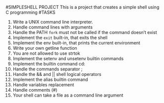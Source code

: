 #SIMPLESHELL PROJECT
This is a project that creates a simple shell using C programming
#TASKS
1. Write a UNIX command line interpreter.
2. Handle command lines with arguments
3. Handle the PATH `fork` must not be called if the command doesn’t exist
4. Implement the `exit` built-in, that exits the shell
5. Implement the env built-in, that prints the current environment
6. Write your own getline function
7. You are not allowed to use strtok
8. Implement the setenv and unsetenv builtin commands
9. Implement the builtin command cd:
10. Handle the commands separator ;
11. Handle the && and || shell logical operators
12. Implement the alias builtin command
13. Handle variables replacement
14. Handle comments (#)
15. Your shell can take a file as a command line argument
